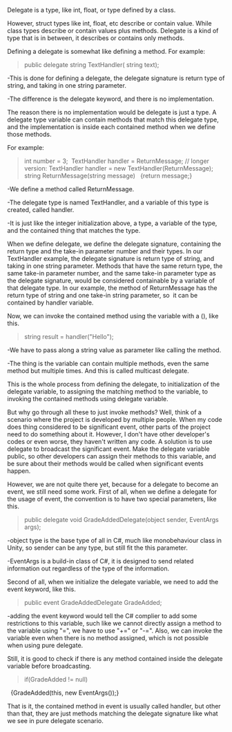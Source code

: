 Delegate is a type, like int, float, or type defined by a class. 

However, struct types like int, float, etc describe or contain value. While class types describe or contain values plus methods. Delegate is a kind of type that is in between, it describes or contains only methods. 

Defining a delegate is somewhat like defining a method. For example: 

>public delegate string TextHandler( string text); 

-This is done for defining a delegate, the delegate signature is return type of string, and taking in one string parameter.  

-The difference is the delegate keyword, and there is no implementation. 

The reason there is no implementation would be delegate is just a type. A delegate type variable can contain methods that match this delegate type, and the implementation is inside each contained method when we define those methods. 

For example: 

>int number = 3; 
>TextHandler handler = ReturnMessage; // longer version: TextHandler handler = new TextHandler(ReturnMessage); 
>string ReturnMessage(string message) 
 {return message;} 

-We define a method called ReturnMessage. 

-The delegate type is named TextHandler, and a variable of this type is created, called handler. 

-It is just like the integer initialization above, a type, a variable of the type, and the contained thing that matches the type. 

When we define delegate, we define the delegate signature, containing the return type and the take-in parameter number and their types. In our TextHandler example, the delegate signature is return type of string, and taking in one string parameter. Methods that have the same return type, the same take-in parameter number, and the same take-in parameter type as the delegate signature, would be considered containable by a variable of that delegate type. In our example, the method of ReturnMessage has the return type of string and one take-in string parameter, so  it can be contained by handler variable. 

Now, we can invoke the contained method using the variable with a (), like this. 

>string result = handler("Hello"); 

-We have to pass along a string value as parameter like calling the method. 

-The thing is the variable can contain multiple methods, even the same method but multiple times. And this is called multicast delegate. 

This is the whole process from defining the delegate, to initialization of the delegate variable, to assigning the matching method to the variable, to invoking the contained methods using delegate variable. 

But why go through all these to just invoke methods? Well, think of a scenario where the project is developed by multiple people. When my code does thing considered to be significant event, other parts of the project need to do something about it. However, I don't have other developer's codes or even worse, they haven't written any code. A solution is to use delegate to broadcast the significant event. Make the delegate variable public, so other developers can assign their methods to this variable, and be sure about their methods would be called when significant events happen. 

However, we are not quite there yet, because for a delegate to become an event, we still need some work. First of all, when we define a delegate for the usage of event, the convention is to have two special parameters, like this. 

>public delegate void GradeAddedDelegate(object sender, EventArgs args); 

-object type is the base type of all in C#, much like monobehaviour class in Unity, so sender can be any type, but still fit the this parameter. 

-EventArgs is a build-in class of C#, it is designed to send related information out regardless of the type of the information. 

Second of all, when we initialize the delegate variable, we need to add the event keyword, like this. 

>public event GradeAddedDelegate GradeAdded; 

-adding the event keyword would tell the C# complier to add some restrictions to this variable, such like we cannot directly assign a method to the variable using "=", we have to use "+=" or "-=". Also, we can invoke the variable even when there is no method assigned, which is not possible when using pure delegate. 

Still, it is good to check if there is any method contained inside the delegate variable before broadcasting. 

>if(GradeAdded != null) 

  {GradeAdded(this, new EventArgs());} 

That is it, the contained method in event is usually called handler, but other than that, they are just methods matching the delegate signature like what we see in pure delegate scenario.